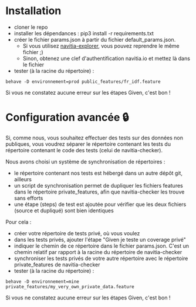 

# Installation
* cloner le repo
* installer les dépendances : pip3 install -r requirements.txt
* créer le fichier params.json à partir du fichier default_params.json.
  * Si vous utilisez [navitia-explorer](https://github.com/CanalTP/navitia-explorer), vous pouvez reprendre le même fichier ;)
  * Sinon, obtenez une clef d'authentification navitia.io et mettez là dans le fichier
* tester (à la racine du répertoire) :
```shell
behave -D environnement=prod public_features/fr_idf.feature
```

Si vous ne constatez aucune erreur sur les étapes Given, c'est bon !

# Configuration avancée :lock:
Si, comme nous, vous souhaitez effectuer des tests sur des données non publiques, vous voudrez séparer le répertoire contenant les tests du répertoire contenant le code des tests (celui de navitia-checker).

Nous avons choisi un système de synchronisation de répertoires :
* le répertoire contenant nos tests est hébergé dans un autre dépôt git, ailleurs
* un script de synchronisation permet de dupliquer les fichiers features dans le répertoire private_features, afin que navitia-checker les trouve sans efforts
* une étape (steps) de test est ajoutée pour vérifier que les deux fichiers (source et dupliqué) sont bien identiques

Pour cela :
* créer votre répertoire de tests privé, où vous voulez
* dans les tests privés, ajouter l'étape "Given je teste un coverage privé"
* indiquer le chemin de ce répertoire dans le fichier params.json. C'est un chemin relatif par rapport à la racine du répertoire de navitia-checker
* synchroniser les tests privés de votre autre répertoire avec le répertoire private_features de navitia-checker
* tester (à la racine du répertoire) :
```shell
behave -D environnement=mine private_features/my_very_own_private_data.feature
```

Si vous ne constatez aucune erreur sur les étapes Given, c'est bon !
